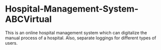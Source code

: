 # Hospital-Management-System-ABCVirtual
This is an online hospital management system which can digitalize the manual process of a hospital. Also, separate loggings for different types of users.
